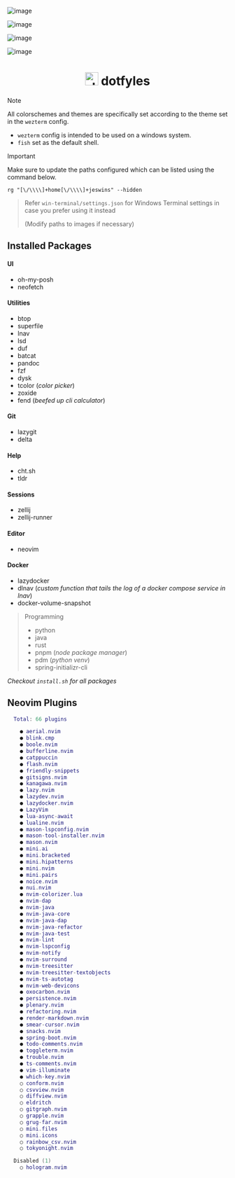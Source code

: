 ![image](https://github.com/user-attachments/assets/87b96099-271b-4bf0-abeb-7191bb7cbc68)

![image](https://github.com/user-attachments/assets/3a34e958-1d7c-4160-baca-1e2cf74550db)

![image](https://github.com/user-attachments/assets/2f6e32dc-1f7d-4987-bcff-33c6d987f3f4)

![image](https://github.com/user-attachments/assets/b2a45eaa-30e3-491e-951c-44c913b08bb9)

<div align="center">

# <img src="https://github.com/user-attachments/assets/93df6e6d-31d1-486c-8dcb-557169d54139" alt="docker-svgrepo-com" style="width: 30px; height: 30px;"> dotfyles

</div>

> [!Note]
>
> All colorschemes and themes are specifically set according to the theme set in the `wezterm` config.
>
> - `wezterm` config is intended to be used on a windows system.
> - `fish` set as the default shell.

> [!Important]
>
> Make sure to update the paths configured which can be listed using the command below.
>
> ```fish
> rg "[\/\\\\]+home[\/\\\\]+jeswins" --hidden
> ```

> Refer `win-terminal/settings.json` for Windows Terminal settings in case you prefer using it instead
>
> (Modify paths to images if necessary)

## Installed Packages

#### UI

- oh-my-posh
- neofetch

#### Utilities

- btop
- superfile
- lnav
- lsd
- duf
- batcat
- pandoc
- fzf
- dysk
- tcolor (_color picker_)
- zoxide
- fend (_beefed up cli calculator_)

#### Git

- lazygit
- delta

#### Help

- cht.sh
- tldr

#### Sessions

- zellij
- zellij-runner

#### Editor

- neovim

#### Docker

- lazydocker
- dlnav (_custom function that tails the log of a docker compose service in lnav_)
- docker-volume-snapshot

> Programming
>
> - python
> - java
> - rust
> - pnpm (_node package manager_)
> - pdm (_python venv_)
> - spring-initializr-cli

_Checkout `install.sh` for all packages_

## Neovim Plugins

```lua
  Total: 66 plugins

    ● aerial.nvim
    ● blink.cmp
    ● boole.nvim
    ● bufferline.nvim
    ● catppuccin
    ● flash.nvim
    ● friendly-snippets
    ● gitsigns.nvim
    ● kanagawa.nvim
    ● lazy.nvim
    ● lazydev.nvim
    ● lazydocker.nvim
    ● LazyVim
    ● lua-async-await
    ● lualine.nvim
    ● mason-lspconfig.nvim
    ● mason-tool-installer.nvim
    ● mason.nvim
    ● mini.ai
    ● mini.bracketed
    ● mini.hipatterns
    ● mini.nvim
    ● mini.pairs
    ● noice.nvim
    ● nui.nvim
    ● nvim-colorizer.lua
    ● nvim-dap
    ● nvim-java
    ● nvim-java-core
    ● nvim-java-dap
    ● nvim-java-refactor
    ● nvim-java-test
    ● nvim-lint
    ● nvim-lspconfig
    ● nvim-notify
    ● nvim-surround
    ● nvim-treesitter
    ● nvim-treesitter-textobjects
    ● nvim-ts-autotag
    ● nvim-web-devicons
    ● oxocarbon.nvim
    ● persistence.nvim
    ● plenary.nvim
    ● refactoring.nvim
    ● render-markdown.nvim
    ● smear-cursor.nvim
    ● snacks.nvim
    ● spring-boot.nvim
    ● todo-comments.nvim
    ● toggleterm.nvim
    ● trouble.nvim
    ● ts-comments.nvim
    ● vim-illuminate
    ● which-key.nvim
    ○ conform.nvim
    ○ csvview.nvim
    ○ diffview.nvim
    ○ eldritch
    ○ gitgraph.nvim
    ○ grapple.nvim
    ○ grug-far.nvim
    ○ mini.files
    ○ mini.icons
    ○ rainbow_csv.nvim
    ○ tokyonight.nvim

  Disabled (1)
    ○ hologram.nvim
```
